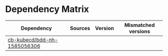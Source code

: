 # Dependency Matrix

Dependency | Sources | Version | Mismatched versions
---------- | ------- | ------- | -------------------
[cb-kubecd/bdd-nh-1585056306](https://github.com/cb-kubecd/bdd-nh-1585056306.git) |  | []() | 
